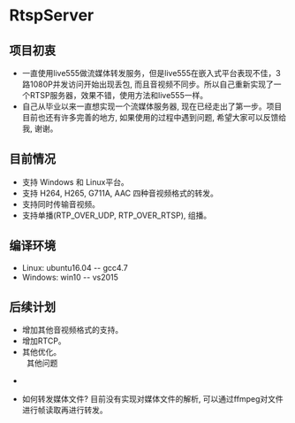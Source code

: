 # RtspServer


项目初衷<br>
-
* 一直使用live555做流媒体转发服务，但是live555在嵌入式平台表现不佳，3路1080P并发访问开始出现丢包, 而且音视频不同步。所以自己重新实现了一个RTSP服务器，效果不错，使用方法和live555一样。<br>
* 自己从毕业以来一直想实现一个流媒体服务器, 现在已经走出了第一步。项目目前也还有许多完善的地方, 如果使用的过程中遇到问题, 希望大家可以反馈给我, 谢谢。<br>

目前情况<br>
-
* 支持 Windows 和 Linux平台。
* 支持 H264, H265, G711A, AAC 四种音视频格式的转发。<br>
* 支持同时传输音视频。<br>
* 支持单播(RTP_OVER_UDP, RTP_OVER_RTSP), 组播。<br>

编译环境<br>
-
* Linux: ubuntu16.04 -- gcc4.7<br>
* Windows: win10 -- vs2015<br>

后续计划<br>
-
* 增加其他音视频格式的支持。<br>
* 增加RTCP。<br>
* 其他优化。<br>
 
其他问题<br>
-
* 如何转发媒体文件? 目前没有实现对媒体文件的解析, 可以通过ffmpeg对文件进行帧读取再进行转发。

